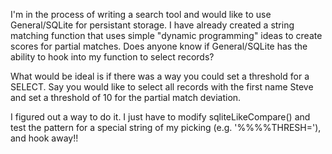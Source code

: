 I'm in the process of writing a search tool and would like to use General/SQLite for persistant storage. I have already created a string matching function that uses simple "dynamic programming" ideas to create scores for partial matches. Does anyone know if General/SQLite has the ability to hook into my function to select records?

What would be ideal is if there was a way you could set a threshold for a SELECT. Say you would like to select all records with the first name Steve and set a threshold of 10 for the partial match deviation. 

I figured out a way to do it. I just have to modify     sqliteLikeCompare() and test the pattern for a special string of my picking (e.g. '%%%%THRESH='), and hook away!!